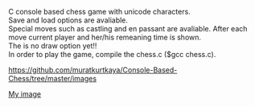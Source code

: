 C console based chess game with unicode characters.  
Save and load options are avaliable.  
Special moves such as castling and en passant are avaliable.
After each move current player and her/his remeaning time is shown.    
The is no draw option yet!!  
In order to play the game, compile the chess.c ($gcc chess.c).
  
  
https://github.com/muratkurtkaya/Console-Based-Chess/tree/master/images
  
[My image](https://github.com/muratkurtkaya/Console-Based-Chess/blob/master/images/castling%20example.png)